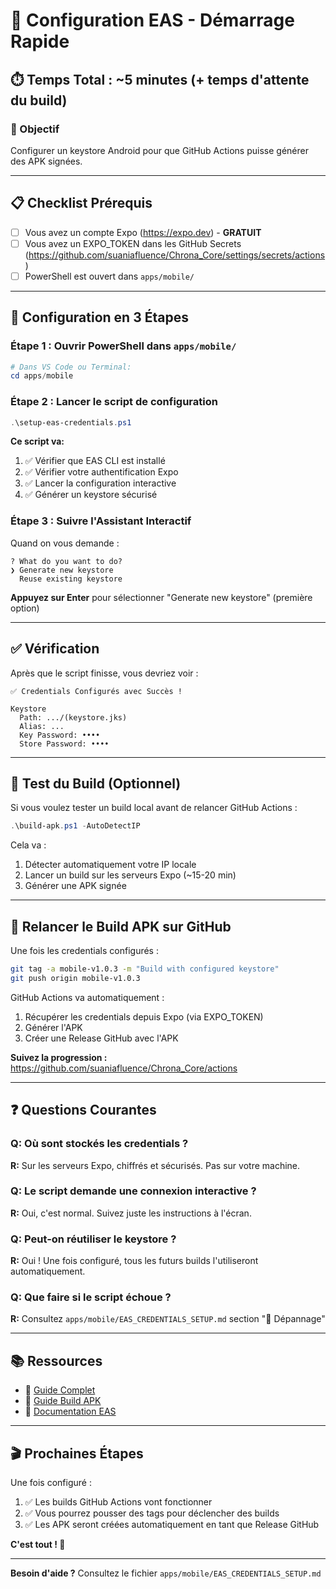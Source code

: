 # 🚀 Configuration EAS - Démarrage Rapide

## ⏱️ Temps Total : ~5 minutes (+ temps d'attente du build)

### 🎯 Objectif
Configurer un keystore Android pour que GitHub Actions puisse générer des APK signées.

---

## 📋 Checklist Prérequis

- [ ] Vous avez un compte Expo (https://expo.dev) - **GRATUIT**
- [ ] Vous avez un EXPO_TOKEN dans les GitHub Secrets (https://github.com/suaniafluence/Chrona_Core/settings/secrets/actions)
- [ ] PowerShell est ouvert dans `apps/mobile/`

---

## 🔧 Configuration en 3 Étapes

### Étape 1 : Ouvrir PowerShell dans `apps/mobile/`

```powershell
# Dans VS Code ou Terminal:
cd apps/mobile
```

### Étape 2 : Lancer le script de configuration

```powershell
.\setup-eas-credentials.ps1
```

**Ce script va:**
1. ✅ Vérifier que EAS CLI est installé
2. ✅ Vérifier votre authentification Expo
3. ✅ Lancer la configuration interactive
4. ✅ Générer un keystore sécurisé

### Étape 3 : Suivre l'Assistant Interactif

Quand on vous demande :

```
? What do you want to do?
❯ Generate new keystore
  Reuse existing keystore
```

**Appuyez sur Enter** pour sélectionner "Generate new keystore" (première option)

---

## ✅ Vérification

Après que le script finisse, vous devriez voir :

```
✅ Credentials Configurés avec Succès !

Keystore
  Path: .../(keystore.jks)
  Alias: ...
  Key Password: ••••
  Store Password: ••••
```

---

## 🚀 Test du Build (Optionnel)

Si vous voulez tester un build local avant de relancer GitHub Actions :

```powershell
.\build-apk.ps1 -AutoDetectIP
```

Cela va :
1. Détecter automatiquement votre IP locale
2. Lancer un build sur les serveurs Expo (~15-20 min)
3. Générer une APK signée

---

## 🔄 Relancer le Build APK sur GitHub

Une fois les credentials configurés :

```bash
git tag -a mobile-v1.0.3 -m "Build with configured keystore"
git push origin mobile-v1.0.3
```

GitHub Actions va automatiquement :
1. Récupérer les credentials depuis Expo (via EXPO_TOKEN)
2. Générer l'APK
3. Créer une Release GitHub avec l'APK

**Suivez la progression :** https://github.com/suaniafluence/Chrona_Core/actions

---

## ❓ Questions Courantes

### Q: Où sont stockés les credentials ?
**R:** Sur les serveurs Expo, chiffrés et sécurisés. Pas sur votre machine.

### Q: Le script demande une connexion interactive ?
**R:** Oui, c'est normal. Suivez juste les instructions à l'écran.

### Q: Peut-on réutiliser le keystore ?
**R:** Oui ! Une fois configuré, tous les futurs builds l'utiliseront automatiquement.

### Q: Que faire si le script échoue ?
**R:** Consultez `apps/mobile/EAS_CREDENTIALS_SETUP.md` section "🐛 Dépannage"

---

## 📚 Ressources

- 📖 [Guide Complet](apps/mobile/EAS_CREDENTIALS_SETUP.md)
- 📖 [Guide Build APK](apps/mobile/APK_BUILD.md)
- 🔗 [Documentation EAS](https://docs.expo.dev/build/introduction/)

---

## 🎬 Prochaines Étapes

Une fois configuré :

1. ✅ Les builds GitHub Actions vont fonctionner
2. ✅ Vous pourrez pousser des tags pour déclencher des builds
3. ✅ Les APK seront créées automatiquement en tant que Release GitHub

**C'est tout ! 🎉**

---

**Besoin d'aide ?** Consultez le fichier `apps/mobile/EAS_CREDENTIALS_SETUP.md`
